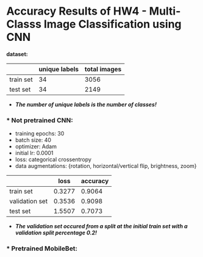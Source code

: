 # Accuracy Results of HW4 - Multi-Classs Image Classification using CNN


**dataset:**

|                  |unique labels  |total images      |
|------------------|---------------|------------------|
| train set        |34             |3056              |
| test set         |34             |2149              |

* ***The number of unique labels is the number of classes!***


### * Not pretrained CNN:
* training epochs: 30
* batch size: 40
* optimizer: Adam
* initial lr: 0.0001
* loss: categorical crossentropy
* data augmentations: {rotation, horizontal/vertical flip, brightness, zoom}

|                  |loss           |accuracy          |
|------------------|---------------|------------------|
| train set        |0.3277         |0.9064            |
| validation set   |0.3536         |0.9098            |
| test set         |1.5507         |0.7073            |


* ***The validation set occured from a split at the initial train set with a validation split percentage 0.2!***


### * Pretrained MobileBet: